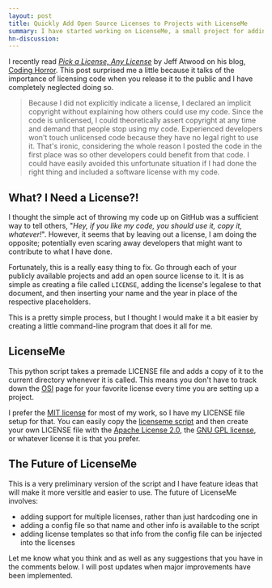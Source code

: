 ```yaml
---
layout: post
title: Quickly Add Open Source Licenses to Projects with LicenseMe
summary: I have started working on LicenseMe, a small project for adding an open source license to a software project.
hn-discussion:
---
```


I recently read *[Pick a License, Any License](http://www.codinghorror.com/blog/2007/04/pick-a-license-any-license.html)*
by Jeff Atwood on his blog, [Coding Horror](http://www.codinghorror.com/blog/).
This post surprised me a little because it talks of the importance of licensing
code when you release it to the public and I have completely neglected doing
so.

> Because I did not explicitly indicate a license, I declared an implicit
> copyright without explaining how others could use my code. Since the code
> is unlicensed, I could theoretically assert copyright at any time and demand
> that people stop using my code. Experienced developers won't touch
> unlicensed code because they have no legal right to use it. That's ironic,
> considering the whole reason I posted the code in the first place was so
> other developers could benefit from that code. I could have easily avoided
> this unfortunate situation if I had done the right thing and included a
> software license with my code.

## What? I Need a License?!

I thought the simple act of throwing my code up on GitHub was a
sufficient way to tell others, "*Hey, if you like my code, you should use it,
copy it, whatever!*". However, it seems that by leaving out a license, I am
doing the opposite; potentially even scaring away developers that might want
to contribute to what I have done.

Fortunately, this is a really easy thing to fix. Go through each of your
publicly available projects and add an open source license to it. It is as
simple as creating a file called `LICENSE`, adding the license's legalese to
that document, and then inserting your name and the year in place of the
respective placeholders.

This is a pretty simple process, but I thought I would make it a bit easier
by creating a little command-line program that does it all for me.

## LicenseMe

This python script takes a premade LICENSE file and adds a copy of it to the
current directory whenever it is called. This means you don't have to track
down the [OSI](http://opensource.org/) page for your favorite license every
time you are setting up a project.

I prefer the [MIT license](http://opensource.org/licenses/MIT)
for most of my work, so I have my LICENSE file setup
for that. You can easily copy the [licenseme script](https://github.com/jbranchaud/mybin/blob/master/licenseme)
and then create your own LICENSE file with the
[Apache License 2.0](http://opensource.org/licenses/Apache-2.0),
the [GNU GPL license](http://opensource.org/licenses/gpl-license),
or whatever license it is that you prefer.

## The Future of LicenseMe

This is a very preliminary version of the script and I have feature ideas that
will make it more versitle and easier to use. The future of LicenseMe involves:

- adding support for multiple licenses, rather than just hardcoding one in
- adding a config file so that name and other info is available to the script
- adding license templates so that info from the config file can be injected
into the licenses

Let me know what you think and as well as any suggestions that you have in the
comments below. I will post updates when major improvements have been
implemented.
